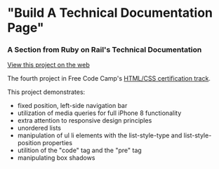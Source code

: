 # "Build A Technical Documentation Page"
### A Section from Ruby on Rail's Technical Documentation


[View this project on the web](https://dvislearning.github.io/FCC-HTMLCSS-Documentation-Page/rails-documentation.html)

The fourth project in Free Code Camp's [HTML/CSS certification track](https://learn.freecodecamp.org/responsive-web-design/responsive-web-design-projects/build-a-technical-documentation-page/).

This project demonstrates:

- fixed position, left-side navigation bar
- utilization of media queries for full iPhone 8 functionality
- extra attention to responsive design principles
- unordered lists
- manipulation of ul li elements with the list-style-type and list-style-position properties
- utilition of the "code" tag and the "pre" tag
- manipulating box shadows